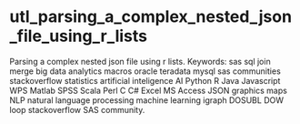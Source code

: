 # utl_parsing_a_complex_nested_json_file_using_r_lists
Parsing a complex nested json file using r lists.  Keywords: sas sql join merge big data analytics macros oracle teradata mysql sas communities stackoverflow statistics artificial inteligence AI Python R Java Javascript WPS Matlab SPSS Scala Perl C C# Excel MS Access JSON graphics maps NLP natural language processing machine learning igraph DOSUBL DOW loop stackoverflow SAS community.
